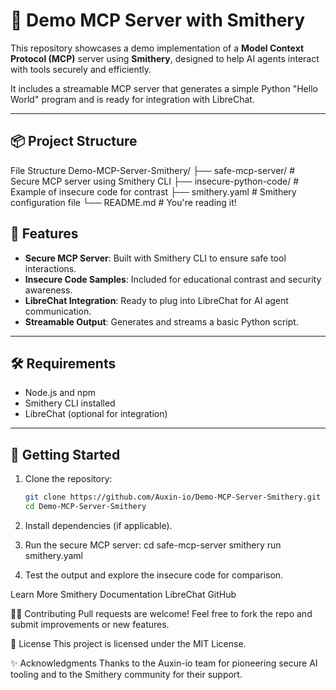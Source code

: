 # 🧠 Demo MCP Server with Smithery

This repository showcases a demo implementation of a **Model Context Protocol (MCP)** server using **Smithery**, designed to help AI agents interact with tools securely and efficiently.

It includes a streamable MCP server that generates a simple Python "Hello World" program and is ready for integration with LibreChat.

---

## 📦 Project Structure

File Structure
Demo-MCP-Server-Smithery/ 
├── safe-mcp-server/ # Secure MCP server using Smithery CLI 
├── insecure-python-code/ # Example of insecure code for contrast 
├── smithery.yaml # Smithery configuration file 
└── README.md # You're reading it!

## 🚀 Features

- **Secure MCP Server**: Built with Smithery CLI to ensure safe tool interactions.
- **Insecure Code Samples**: Included for educational contrast and security awareness.
- **LibreChat Integration**: Ready to plug into LibreChat for AI agent communication.
- **Streamable Output**: Generates and streams a basic Python script.

---

## 🛠️ Requirements

- Node.js and npm
- Smithery CLI installed
- LibreChat (optional for integration)

---

## 🧪 Getting Started

1. Clone the repository:
   ```bash
   git clone https://github.com/Auxin-io/Demo-MCP-Server-Smithery.git
   cd Demo-MCP-Server-Smithery

2. Install dependencies (if applicable).

3. Run the secure MCP server:
cd safe-mcp-server
smithery run smithery.yaml

4. Test the output and explore the insecure code for comparison.


Learn More
Smithery Documentation
LibreChat GitHub

🧑‍💻 Contributing
Pull requests are welcome! Feel free to fork the repo and submit improvements or new features.

📄 License
This project is licensed under the MIT License.

✨ Acknowledgments
Thanks to the Auxin-io team for pioneering secure AI tooling and to the Smithery community for their support.

